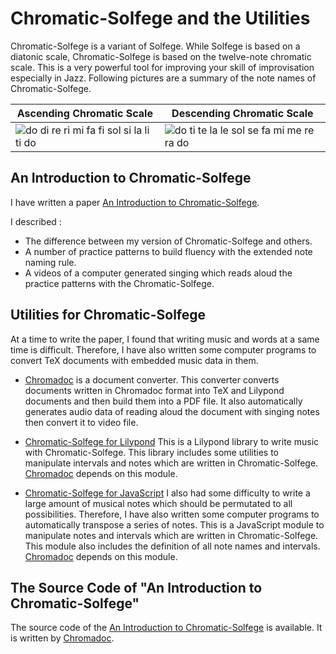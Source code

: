  Chromatic-Solfege and the Utilities
===========================================

Chromatic-Solfege is a variant of Solfege. While Solfege is based on a diatonic
scale, Chromatic-Solfege is based on the twelve-note chromatic scale. This is
a very powerful tool for improving your skill of improvisation especially in 
Jazz.  Following pictures are a summary of the note names of Chromatic-Solfege.

| Ascending Chromatic Scale | Descending Chromatic Scale |
|---------------------------|----------------------------|
| ![do di re ri mi fa fi sol si la li ti do][aug-small] | ![do ti te la le sol se fa mi me re ra do][dim-small] |

## An Introduction to Chromatic-Solfege
I have written a paper [An Introduction to Chromatic-Solfege][aitcs].
  
I described : 
- The difference between my version of Chromatic-Solfege and others.  
- A number of practice patterns to build fluency with the extended note
  naming rule.
- A videos of a computer generated singing which reads aloud the practice
  patterns with the Chromatic-Solfege.

## Utilities for Chromatic-Solfege
At a time to write the paper, I found that writing music and words at a same 
time is difficult. Therefore, I have also written some computer programs to 
convert TeX documents with embedded music data in them.

- [Chromadoc][chromadoc] is a document converter. This converter converts 
  documents written in Chromadoc format into TeX and Lilypond documents and 
  then build them into a PDF file. It also automatically generates audio data
  of reading aloud the document with singing notes then convert it to video 
  file.

- [Chromatic-Solfege for Lilypond][csfly]
  This is a Lilypond library to write music with Chromatic-Solfege. This 
  library includes some utilities to manipulate intervals and notes which are 
  written in Chromatic-Solfege. [Chromadoc][chromadoc] depends on this module.

- [Chromatic-Solfege for JavaScript][csfjs]
  I also had some difficulty to write a large amount of musical notes which 
  should be permutated to all possibilities. Therefore, I have also written 
  some computer programs to automatically transpose a series of notes.
  This is a JavaScript module to manipulate notes and intervals which are 
  written in Chromatic-Solfege. This module also includes the definition of all 
  note names and intervals. [Chromadoc][chromadoc] depends on this module.



## The Source Code of "An Introduction to Chromatic-Solfege"
The source code of the [An Introduction to 
Chromatic-Solfege](an-introduction-to-chromatic-solfege/) is available. It is 
written by [Chromadoc](./chromadoc/). 

<style>
@import "/docs/custom.css"
</style>

[aitcs]: https://chromatic-solfege.github.io/an-introduction-to-chromatic-solfege/
[chromadoc]: https://chromatic-solfege.github.io/chromadoc/
[csfjs]: https://chromatic-solfege.github.io/chromatic-solfege-for-javascript/
[csfly]: https://chromatic-solfege.github.io/chromatic-solfege-for-lilypond/
[aug-small]: ./an-introduction-to-chromatic-solfege/docs/solfege-aug-small.png
[dim-small]: ./an-introduction-to-chromatic-solfege/docs/solfege-dim-small.png
[modeline]: # ( vim: set spell fo+=a path+=../ suffixesadd+=.md: )
